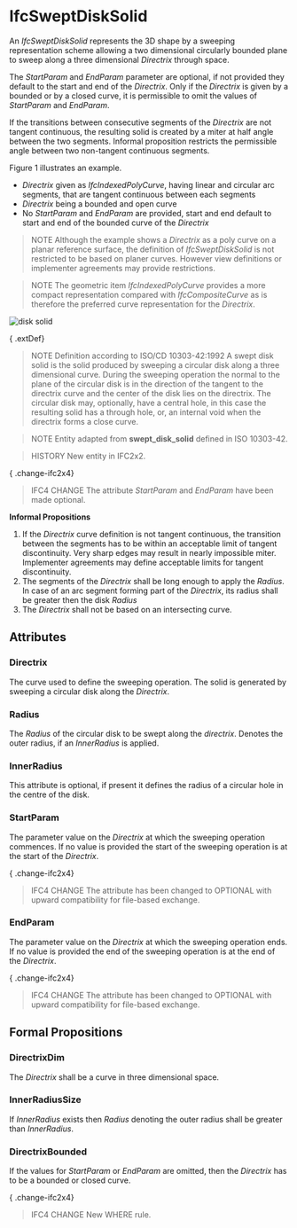 # IfcSweptDiskSolid

An _IfcSweptDiskSolid_ represents the 3D shape by a sweeping representation scheme allowing a two dimensional circularly bounded plane to sweep along a three dimensional _Directrix_ through space.
<!-- end of short definition -->


The _StartParam_ and _EndParam_ parameter are optional, if not provided they default to the start and end of the _Directrix_. Only if the _Directrix_ is given by a bounded or by a closed curve, it is permissible to omit the values of _StartParam_ and _EndParam_.

If the transitions between consecutive segments of the _Directrix_ are not tangent continuous, the resulting solid is created by a miter at half angle between the two segments. Informal proposition restricts the permissible angle between two non-tangent continuous segments.

Figure 1 illustrates an example.

* _Directrix_ given as _IfcIndexedPolyCurve_, having linear and circular arc segments, that are tangent continuous between each segments
* _Directrix_ being a bounded and open curve
* No _StartParam_ and _EndParam_ are provided, start and end default to start and end of the bounded curve of the _Directrix_

> NOTE Although the example shows a _Directrix_ as a poly curve on a planar reference surface, the definition of _IfcSweptDiskSolid_ is not restricted to be based on planer curves. However view definitions or implementer agreements may provide restrictions.

> NOTE The geometric item _IfcIndexedPolyCurve_ provides a more compact representation compared with _IfcCompositeCurve_ as is therefore the preferred curve representation for the _Directrix_.

![disk solid](../../../../figures/ifcsweptdisksolid-layout1.png "Figure 1 — Swept disk solid geometry")

{ .extDef}
> NOTE Definition according to ISO/CD 10303-42:1992
> A swept disk solid is the solid produced by sweeping a circular disk along a three dimensional curve. During the sweeping operation the normal to the plane of the circular disk is in the direction of the tangent to the directrix curve and the center of the disk lies on the directrix. The circular disk may, optionally, have a central hole, in this case the resulting solid has a through hole, or, an internal void when the directrix forms a close curve.

> NOTE Entity adapted from **swept_disk_solid** defined in ISO 10303-42.

> HISTORY New entity in IFC2x2.

{ .change-ifc2x4}
> IFC4 CHANGE The attribute _StartParam_ and _EndParam_ have been made optional.

**Informal Propositions**

1. If the _Directrix_ curve definition is not tangent continuous, the transition between the segments has to be within an acceptable limit of tangent discontinuity. Very sharp edges may result in nearly impossible miter. Implementer agreements may define acceptable limits for tangent discontinuity.
2. The segments of the _Directrix_ shall be long enough to apply the _Radius_. In case of an arc segment forming part of the _Directrix_, its radius shall be greater then the disk _Radius_
3. The _Directrix_ shall not be based on an intersecting curve.

## Attributes

### Directrix
The curve used to define the sweeping operation. The solid is generated by sweeping a circular disk along the _Directrix_.

### Radius
The _Radius_ of the circular disk to be swept along the _directrix_. Denotes the outer radius, if an _InnerRadius_ is applied.

### InnerRadius
This attribute is optional, if present it defines the radius of a circular hole in the centre of the disk.

### StartParam
The parameter value on the _Directrix_ at which the sweeping operation commences. If no value is provided the start of the sweeping operation is at the start of the _Directrix_.

{ .change-ifc2x4}
> IFC4 CHANGE The attribute has been changed to OPTIONAL with upward compatibility for file-based exchange.

### EndParam
The parameter value on the _Directrix_ at which the sweeping operation ends. If no value is provided the end of the sweeping operation is at the end of the _Directrix_.

{ .change-ifc2x4}
> IFC4 CHANGE The attribute has been changed to OPTIONAL with upward compatibility for file-based exchange.

## Formal Propositions

### DirectrixDim
The _Directrix_ shall be a curve in three dimensional space.

### InnerRadiusSize
If _InnerRadius_ exists then _Radius_ denoting the outer radius shall be greater than _InnerRadius_.

### DirectrixBounded
If the values for _StartParam_ or _EndParam_ are omitted, then the _Directrix_ has to be a bounded or closed curve.

{ .change-ifc2x4}
> IFC4 CHANGE New WHERE rule.
